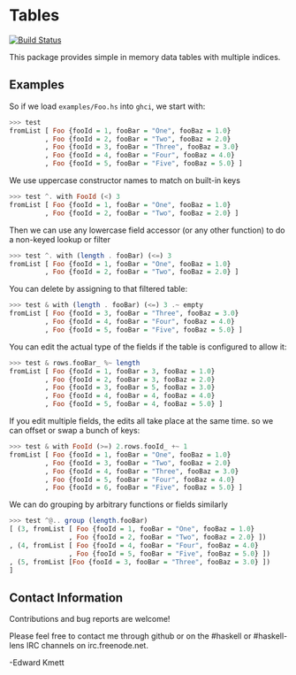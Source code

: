 Tables
======

[![Build Status](https://secure.travis-ci.org/lens/tables.png?branch=master)](http://travis-ci.org/lens/tables)

This package provides simple in memory data tables with multiple indices.

Examples
--------

So if we load `examples/Foo.hs` into `ghci`, we start with:

```haskell
>>> test
fromList [ Foo {fooId = 1, fooBar = "One", fooBaz = 1.0}
         , Foo {fooId = 2, fooBar = "Two", fooBaz = 2.0}
         , Foo {fooId = 3, fooBar = "Three", fooBaz = 3.0}
         , Foo {fooId = 4, fooBar = "Four", fooBaz = 4.0}
         , Foo {fooId = 5, fooBar = "Five", fooBaz = 5.0} ]
```

We use uppercase constructor names to match on built-in keys

```haskell
>>> test ^. with FooId (<) 3
fromList [ Foo {fooId = 1, fooBar = "One", fooBaz = 1.0}
         , Foo {fooId = 2, fooBar = "Two", fooBaz = 2.0} ]
```

Then we can use any lowercase field accessor (or any other function) to do a non-keyed lookup or filter

```haskell
>>> test ^. with (length . fooBar) (<=) 3
fromList [ Foo {fooId = 1, fooBar = "One", fooBaz = 1.0}
         , Foo {fooId = 2, fooBar = "Two", fooBaz = 2.0} ]
```

You can delete by assigning to that filtered table:

```haskell
>>> test & with (length . fooBar) (<=) 3 .~ empty
fromList [ Foo {fooId = 3, fooBar = "Three", fooBaz = 3.0}
         , Foo {fooId = 4, fooBar = "Four", fooBaz = 4.0}
         , Foo {fooId = 5, fooBar = "Five", fooBaz = 5.0} ]
```

You can edit the actual type of the fields if the table is configured to allow it:

```haskell
>>> test & rows.fooBar_ %~ length
fromList [ Foo {fooId = 1, fooBar = 3, fooBaz = 1.0}
         , Foo {fooId = 2, fooBar = 3, fooBaz = 2.0}
         , Foo {fooId = 3, fooBar = 5, fooBaz = 3.0}
         , Foo {fooId = 4, fooBar = 4, fooBaz = 4.0}
         , Foo {fooId = 5, fooBar = 4, fooBaz = 5.0} ]
```

If you edit multiple fields, the edits all take place at the same time. so we can offset or swap a bunch of keys:

```haskell
>>> test & with FooId (>=) 2.rows.fooId_ +~ 1
fromList [ Foo {fooId = 1, fooBar = "One", fooBaz = 1.0}
         , Foo {fooId = 3, fooBar = "Two", fooBaz = 2.0}
         , Foo {fooId = 4, fooBar = "Three", fooBaz = 3.0}
         , Foo {fooId = 5, fooBar = "Four", fooBaz = 4.0}
         , Foo {fooId = 6, fooBar = "Five", fooBaz = 5.0} ]
```

We can do grouping by arbitrary functions or fields similarly

```haskell
>>> test ^@.. group (length.fooBar)
[ (3, fromList [ Foo {fooId = 1, fooBar = "One", fooBaz = 1.0}
               , Foo {fooId = 2, fooBar = "Two", fooBaz = 2.0} ])
, (4, fromList [ Foo {fooId = 4, fooBar = "Four", fooBaz = 4.0}
               , Foo {fooId = 5, fooBar = "Five", fooBaz = 5.0} ])
, (5, fromList [Foo {fooId = 3, fooBar = "Three", fooBaz = 3.0} ])
]
```

Contact Information
-------------------

Contributions and bug reports are welcome!

Please feel free to contact me through github or on the #haskell or #haskell-lens IRC channels on irc.freenode.net.

-Edward Kmett
